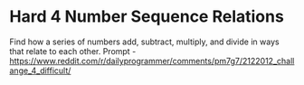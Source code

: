 # Hard 4 Number Sequence Relations
Find how a series of numbers add, subtract, multiply, and divide in ways that relate to each other.
Prompt -
https://www.reddit.com/r/dailyprogrammer/comments/pm7g7/2122012_challange_4_difficult/